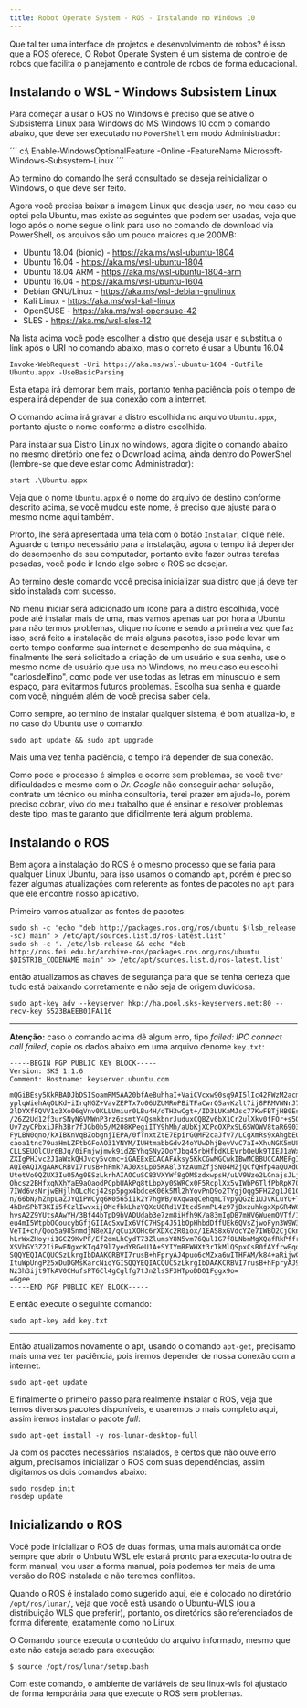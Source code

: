 ```yaml
---
title: Robot Operate System - ROS - Instalando no Windows 10
---
```


Que tal ter uma interface de projetos e desenvolvimento de robos? é isso que a ROS oferece, O Robot Operate System é um sistema de controle de robos que facilita o planejamento e controle de robos de forma educacional.

## Instalando o WSL - Windows Subsistem Linux

Para começar a usar o ROS no Windows é preciso que se ative o Subsistema Linux para Windows do MS Windows 10 com o comando abaixo, que deve ser executado no `PowerShell` em modo Administrador:

´´´
c:\ Enable-WindowsOptionalFeature -Online -FeatureName Microsoft-Windows-Subsystem-Linux
´´´

Ao termino do comando lhe será consultado se deseja reinicializar o Windows, o que deve ser feito.

Agora você precisa baixar a imagem Linux que deseja usar, no meu caso eu optei pela Ubuntu, mas existe as seguintes que podem ser usadas, veja que logo após o nome segue o link para uso no comando de download via PowerShell, os arquivos são um pouco maiores que 200MB:

 * Ubuntu 18.04 (bionic) - https://aka.ms/wsl-ubuntu-1804
 * Ubuntu 16.04 - https://aka.ms/wsl-ubuntu-1804
 * Ubuntu 18.04 ARM - https://aka.ms/wsl-ubuntu-1804-arm
 * Ubuntu 16.04 - https://aka.ms/wsl-ubuntu-1604
 * Debian GNU/Linux - https://aka.ms/wsl-debian-gnulinux
 * Kali Linux - https://aka.ms/wsl-kali-linux
 * OpenSUSE - https://aka.ms/wsl-opensuse-42
 * SLES - https://aka.ms/wsl-sles-12 

Na lista acima você pode escolher a distro que deseja usar e substitua o link após o URI no comando abaixo, mas o correto é usar a Ubuntu 16.04

```
Invoke-WebRequest -Uri https://aka.ms/wsl-ubuntu-1604 -OutFile Ubuntu.appx -UseBasicParsing
```

Esta etapa irá demorar bem mais, portanto tenha paciência pois o tempo de espera irá depender de sua conexão com a internet.

O comando acima irá gravar a distro escolhida no arquivo `Ubuntu.appx`, portanto ajuste o nome conforme a distro escolhida. 

Para instalar sua Distro Linux no windows, agora digite o comando abaixo no mesmo diretório one fez o Download acima, ainda dentro do PowerShel (lembre-se que deve estar como Administrador):

```
start .\Ubuntu.appx
```

Veja que o nome `Ubuntu.appx` é o nome do arquivo de destino conforme descrito acima, se você mudou este nome, é preciso que ajuste para o mesmo nome aqui também.

Pronto, lhe será apresentada uma tela com o botão `Instalar`, clique nele. Aguarde o tempo necessário para a instalação, agora o tempo irá depender do desempenho de seu computador, portanto evite fazer outras tarefas pesadas, você pode ir lendo algo sobre o ROS se desejar.

Ao termino deste comando você precisa inicializar sua distro que já deve ter sido instalada com sucesso.

No menu iniciar será adicionado um ícone para a distro escolhida, você pode até instalar mais de uma, mas vamos apenas uar por hora a Ubuntu para não termos problemas, clique no ícone e sendo a primeira vez que faz isso, será feito a instalação de mais alguns pacotes, isso pode levar um certo tempo conforme sua internet e desempenho de sua máquina, e finalmente lhe será solicitado a criação de um usuário e sua senha, use o mesmo nome de usuário que usa no Windows, no meu caso eu escolhi "carlosdelfino", como pode ver use todas as letras em minusculo e sem espaço, para evitarmos futuros problemas. Escolha sua senha e guarde com você, ninguém além de você precisa saber dela.

Como sempre, ao termino de instalar qualquer sistema, é bom atualiza-lo, e no caso do Ubuntu use o comando:

```
sudo apt update && sudo apt upgrade
```

Mais uma vez tenha paciência, o tempo irá depender de sua conexão.

Como pode o processo é simples e ocorre sem problemas, se você tiver dificuldades e mesmo com o *Dr. Google* não conseguir achar solução, contrate um técnico ou minha consultoria, terei prazer em ajuda-lo, porém preciso cobrar, vivo do meu trabalho que é ensinar e resolver problemas deste tipo, mas te garanto que dificilmente terá algum problema.

## Instalando o ROS

Bem agora a instalação do ROS é o mesmo processo que se faria para qualquer Linux Ubuntu, para isso usamos o comando `apt`, porém é preciso fazer algumas atualizações com referente as fontes de pacotes no `apt` para que ele encontre nosso aplicativo.

Primeiro vamos atualizar as fontes de pacotes:

```
sudo sh -c 'echo "deb http://packages.ros.org/ros/ubuntu $(lsb_release -sc) main" > /etc/apt/sources.list.d/ros-latest.list'
sudo sh -c '. /etc/lsb-release && echo "deb http://ros.fei.edu.br/archive-ros/packages.ros.org/ros/ubuntu $DISTRIB_CODENAME main" >> /etc/apt/sources.list.d/ros-latest.list'
```

então atualizamos as chaves de segurança para que se tenha certeza que tudo está baixando corretamente e não seja de origem duvidosa.

```
sudo apt-key adv --keyserver hkp://ha.pool.sks-keyservers.net:80 --recv-key 5523BAEEB01FA116
```

----

__Atenção:__ caso o comando acima dê algum erro, tipo _failed: IPC connect call failed_, copie os dados abaixo em uma arquivo denome `key.txt`:

```
-----BEGIN PGP PUBLIC KEY BLOCK-----
Version: SKS 1.1.6
Comment: Hostname: keyserver.ubuntu.com

mQGiBEsy5KkRBADJbDSISoamRM5AA20bfAeBuhhaI+VaiCVcxw90sq9AI5lIc42FWzM2acm8
yplqWiehAqOLKd+iIrqNGZ+VavZEPTx7o06UZUMRoPBiTFaCwrQ5avKzlt7ij8PRMVWNrJ7A
2lDYXfFQVV1o3Xo06qVnv0KLLUmiur0LBu4H/oTH3wCgt+/ID3LUKaMJsc77KwFBTjHB0EsD
/26Z2Ud12f3urSNyN6VMWnP3rz6xsmtY4QsmkbnrJuduxCQBZv6bX1Cr2ulXkv0fFOr+s5Oy
Uv7zyCPbxiJFh3Br7fJGb0b5/M208KPegiITY9hMh/aUbKjXCPoOXPxSL6SWOWV8taR6903E
FyLBN0qno/kXIBKnVqBZobgnjIEPA/0fTnxtZtE7EpirGQMF2caJfv7/LCgXmRs9xAhgbE0/
caoa1tnc79uaHmLZFtbGFoAO31YNYM/IUHtmabbGdvZ4oYUwDhjBevVvC7aI+XhuNGK5mU8q
CLLSEUOlCUr6BJq/0iFmjwjmwk9idZEYhqSNy2OoYJbq45rbHfbdKLEVrbQeUk9TIEJ1aWxk
ZXIgPHJvc2J1aWxkQHJvcy5vcmc+iGAEExECACAFAksy5KkCGwMGCwkIBwMCBBUCCAMEFgID
AQIeAQIXgAAKCRBVI7rusB+hFmk7AJ0XsLp05KA8l3YzAumZfjSN04MZjQCfQHfp4aQUXdOC
UtetVo0QZUX3IuO5Ag0ESzLkrhAIAOCuSC83VXYWf8gOMSzdxwpsH/uLV9Wze2LGnajsJLjE
Ohcsz2BHfxqNXhYaE9aQaodPCpbUAkPq8tLbpXy0SWRCx0F5RcplXx5vIWbP6TlfPbRpK70w
7IWd6vsNrjwEHjlhOLcNcj42sp5pgx4bdceK06k5Ml2hYovPnD9o2TYgjOqg5FHZ2g1J0103
n/66bN/hZnpLaZJYQiPWCyq6K0565i1k2Y7hgWB/OXqwaqCehqmLTvpyQGzE1UJvKLuYU+T+
4hBnSPbT3KIi5fCzlIwvxijOMcfbkLhzYQXcU0Rd1VItcd5nmPL4z97jBxzuhkgxXpGR4WGK
hvsA2Z9YUtsAAwYH/3Bf44bTpD9bVADUdab3e7zm8iHfh9K/a83mIgDB7mHV6WuemQVTf/1d
eu4mI5WtpbOCoucybGfjGIIAcSxwIx6VfC7HSp4J51bOpHhbdDffUEk6QVsZjwoFyn3W9W3Z
VeTI+ch/Qoo5a98SnmdjN8eXI/qCuiXOHc6rXDXc2R0iox/1EAS8xGVdcYZe7IWBO2CjCkny
hLrWxZHoy+i1GCZ9KvPF/Ef2dmLhCydT73ZlumsY8N5vm76Qul1G7f8LNbnMgXQafRkPffrA
XSVhGY3Z2IiBwFNgxcKTq479l7yedYRGeU1A+SYIYmRFWHXt3rTkMlQSpxCsB0fAYfrwEqqI
SQQYEQIACQUCSzLkrgIbDAAKCRBVI7rusB+hFpryAJ4puo6cMZxa6wITHFAM/k84+aRijwCe
ItuWpUngP25xDuDGMsKarcNiqYGISQQYEQIACQUCSzLkrgIbDAAKCRBVI7rusB+hFpryAJ9q
Nz3h3ijt9TkAV0CHufsPT6Cl4gCglfg7tJn2lsSF3HTpoDDO1Fggx9o=
=Ggee
-----END PGP PUBLIC KEY BLOCK-----
```

E então execute o seguinte comando:

```
sudo apt-key add key.txt
```

----

Então atualizamos novamente o apt, usando o comando `apt-get`, precisamo mais uma vez ter paciência, pois iremos depender de nossa conexão com a internet.

``` 
sudo apt-get update
```

E finalmente o primeiro passo para realmente instalar o ROS, veja que temos diversos pacotes disponíveis, e usaremos o mais completo aqui, assim iremos instalar o pacote *full*:

```
sudo apt-get install -y ros-lunar-desktop-full
```

Jà com os pacotes necessários instalados, e certos que não ouve erro algum, precisamos inicializar o ROS com suas dependências, assim digitamos os dois comandos abaixo:

```
sudo rosdep init
rosdep update
```

## Inicializando o ROS

Você pode inicializar o ROS de duas formas, uma mais automática onde sempre que abrir o Unbutu WSL ele estará pronto para executa-lo outra de form manual, vou usar a forma manual, pois podemos ter mais de uma versão do ROS instalada e não teremos conflitos.

Quando o ROS é instalado como sugerido aqui, ele é colocado no diretório `/opt/ros/lunar/`, veja que você está usando o Ubuntu-WLS (ou a distribuição WLS que preferir), portanto, os diretórios são referenciados de forma diferente, exatamente como no Linux.

O Comando `source` executa o conteúdo do arquivo informado, mesmo que este não esteja setado para execução:

```
$ source /opt/ros/lunar/setup.bash
```

Com este comando, o ambiente de variáveis de seu linux-wls foi ajustado de forma temporária para que execute o ROS sem problemas.